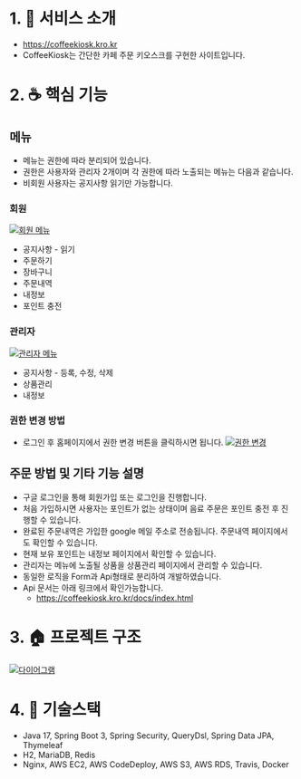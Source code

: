 # 1. :memo: 서비스 소개

- https://coffeekiosk.kro.kr
- CoffeeKiosk는 간단한 카페 주문 키오스크를 구현한 사이트입니다.

# 2. :coffee: 핵심 기능

## 메뉴

- 메뉴는 권한에 따라 분리되어 있습니다.
- 권한은 사용자와 관리자 2개이며 각 권한에 따라 노출되는 메뉴는 다음과 같습니다.
- 비회원 사용자는 공지사항 읽기만 가능합니다.

### 회원

[![회원 메뉴](https://github.com/ugs1575/coffekiosk/assets/44694501/d4493215-176d-4421-9683-a08241fc5f02)](https://github.com/ugs1575/coffekiosk/assets/44694501/d4493215-176d-4421-9683-a08241fc5f02)

- 공지사항 - 읽기
- 주문하기
- 장바구니
- 주문내역
- 내정보
- 포인트 충전

### 관리자

[![관리자 메뉴](https://github.com/ugs1575/coffekiosk/assets/44694501/80fd0529-85a0-4768-b423-1f828e1a2081)](https://github.com/ugs1575/coffekiosk/assets/44694501/80fd0529-85a0-4768-b423-1f828e1a2081)

- 공지사항 - 등록, 수정, 삭제
- 상품관리
- 내정보

### 권한 변경 방법

- 로그인 후 홈페이지에서 권한 변경 버튼을 클릭하시면 됩니다.
  [![권한 변경](https://github.com/ugs1575/coffekiosk/assets/44694501/332df5c1-8b61-4a71-9572-5dbc1a2ad63e)](https://github.com/ugs1575/coffekiosk/assets/44694501/332df5c1-8b61-4a71-9572-5dbc1a2ad63e)

## 주문 방법 및 기타 기능 설명

- 구글 로그인을 통해 회원가입 또는 로그인을 진행합니다.
- 처음 가입하시면 사용자는 포인트가 없는 상태이며 음료 주문은 포인트 충전 후 진행할 수 있습니다.
- 완료된 주문내역은 가입한 google 메일 주소로 전송됩니다. 주문내역 페이지에서도 확인할 수 있습니다.
- 현재 보유 포인트는 내정보 페이지에서 확인할 수 있습니다.
- 관리자는 메뉴에 노출될 상품을 상품관리 페이지에서 관리할 수 있습니다.
- 동일한 로직을 Form과 Api형태로 분리하여 개발하였습니다.
- Api 문서는 아래 링크에서 확인가능합니다.
    - https://coffeekiosk.kro.kr/docs/index.html

# 3. :house: 프로젝트 구조

[![다이어그램](https://github.com/ugs1575/coffekiosk/assets/44694501/45e05433-a546-40d9-9d16-09015ffe226b)](https://github.com/ugs1575/coffekiosk/assets/44694501/45e05433-a546-40d9-9d16-09015ffe226b)

# 4. :hammer: 기술스택

- Java 17, Spring Boot 3, Spring Security, QueryDsl, Spring Data JPA, Thymeleaf
- H2, MariaDB, Redis
- Nginx, AWS EC2, AWS CodeDeploy, AWS S3, AWS RDS, Travis, Docker

